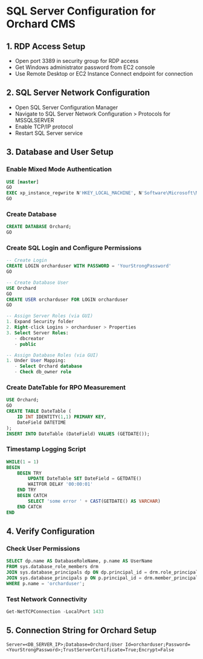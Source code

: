 # SQL Server Configuration for Orchard CMS

## 1. RDP Access Setup
- Open port 3389 in security group for RDP access
- Get Windows administrator password from EC2 console
- Use Remote Desktop or EC2 Instance Connect endpoint for connection

## 2. SQL Server Network Configuration
- Open SQL Server Configuration Manager
- Navigate to SQL Server Network Configuration > Protocols for MSSQLSERVER
- Enable TCP/IP protocol
- Restart SQL Server service

## 3. Database and User Setup

### Enable Mixed Mode Authentication
```sql
USE [master]
GO
EXEC xp_instance_regwrite N'HKEY_LOCAL_MACHINE', N'Software\Microsoft\MSSQLServer\MSSQLServer', N'LoginMode', REG_DWORD, 2
GO
```

### Create Database
```sql
CREATE DATABASE Orchard;
GO
```

### Create SQL Login and Configure Permissions
```sql
-- Create Login
CREATE LOGIN orcharduser WITH PASSWORD = 'YourStrongPassword'
GO

-- Create Database User
USE Orchard
GO
CREATE USER orcharduser FOR LOGIN orcharduser
GO

-- Assign Server Roles (via GUI)
1. Expand Security folder
2. Right-click Logins > orcharduser > Properties
3. Select Server Roles:
   - dbcreator
   - public

-- Assign Database Roles (via GUI)
1. Under User Mapping:
   - Select Orchard database
   - Check db_owner role
```

### Create DateTable for RPO Measurement
```sql
USE Orchard;
GO
CREATE TABLE DateTable (
    ID INT IDENTITY(1,1) PRIMARY KEY,
    DateField DATETIME
);
INSERT INTO DateTable (DateField) VALUES (GETDATE());
```

### Timestamp Logging Script
```sql
WHILE(1 = 1)
BEGIN
    BEGIN TRY
        UPDATE DateTable SET DateField = GETDATE()
        WAITFOR DELAY '00:00:01'
    END TRY
    BEGIN CATCH
        SELECT 'some error ' + CAST(GETDATE() AS VARCHAR)
    END CATCH
END
```

## 4. Verify Configuration

### Check User Permissions
```sql
SELECT dp.name AS DatabaseRoleName, p.name AS UserName
FROM sys.database_role_members drm
JOIN sys.database_principals dp ON dp.principal_id = drm.role_principal_id
JOIN sys.database_principals p ON p.principal_id = drm.member_principal_id
WHERE p.name = 'orcharduser';
```

### Test Network Connectivity
```powershell
Get-NetTCPConnection -LocalPort 1433
```

## 5. Connection String for Orchard Setup
```
Server=<DB_SERVER_IP>;Database=Orchard;User Id=orcharduser;Password=<YourStrongPassword>;TrustServerCertificate=True;Encrypt=False
```
